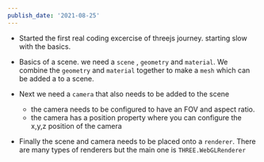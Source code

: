 ```yaml
---
publish_date: '2021-08-25'
---
```


- Started the first real coding excercise of threejs journey. starting slow with the basics.
- Basics of a scene. we need a `scene` , `geometry` and `material`. We combine the `geometry` and `material` together to make a `mesh` which can be added a to a scene.

- Next we need a `camera` that also needs to be added to the scene
  - the camera needs to be configured to have an FOV and aspect ratio.
  - the camera has a position property where you can configure the x,y,z position of the camera
- Finally the scene and camera needs to be placed onto a `renderer`. There are many types of renderers but the main one is `THREE.WebGLRenderer`
